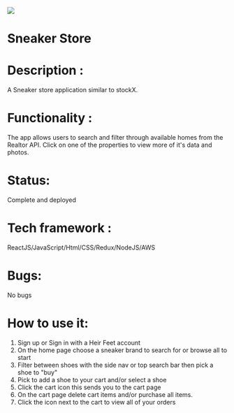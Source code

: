 <img src="https://res.cloudinary.com/di449masi/image/upload/v1606248006/Screen_Shot_2020-11-24_at_2.59.13_PM_ntpsc2.png"></img>

# Sneaker Store

# Description : 
A Sneaker store application similar to stockX.

# Functionality : 
The app allows users to search and filter through available homes from the Realtor API. Click on one of the properties to view more of it's data and photos.

# Status:
Complete and deployed 

# Tech framework :
ReactJS/JavaScript/Html/CSS/Redux/NodeJS/AWS

# Bugs:
No bugs 

# How to use it:
1. Sign up or Sign in with a Heir Feet account
2. On the home page choose a sneaker brand to search for or browse all to start
3. Filter between shoes with the side nav or top search bar then pick a shoe to "buy"
4. Pick to add a shoe to your cart and/or select a shoe
5. Click the cart icon this sends you to the cart page 
6. On the cart page delete cart items and/or purchase all items. 
7. Click the icon next to the cart to view all of your orders

